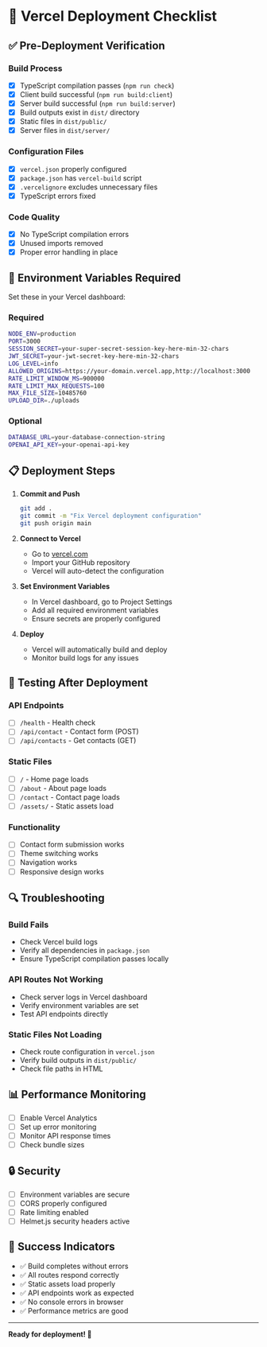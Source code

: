 # 🚀 Vercel Deployment Checklist

## ✅ Pre-Deployment Verification

### Build Process
- [x] TypeScript compilation passes (`npm run check`)
- [x] Client build successful (`npm run build:client`)
- [x] Server build successful (`npm run build:server`)
- [x] Build outputs exist in `dist/` directory
- [x] Static files in `dist/public/`
- [x] Server files in `dist/server/`

### Configuration Files
- [x] `vercel.json` properly configured
- [x] `package.json` has `vercel-build` script
- [x] `.vercelignore` excludes unnecessary files
- [x] TypeScript errors fixed

### Code Quality
- [x] No TypeScript compilation errors
- [x] Unused imports removed
- [x] Proper error handling in place

## 🔧 Environment Variables Required

Set these in your Vercel dashboard:

### Required
```bash
NODE_ENV=production
PORT=3000
SESSION_SECRET=your-super-secret-session-key-here-min-32-chars
JWT_SECRET=your-jwt-secret-key-here-min-32-chars
LOG_LEVEL=info
ALLOWED_ORIGINS=https://your-domain.vercel.app,http://localhost:3000
RATE_LIMIT_WINDOW_MS=900000
RATE_LIMIT_MAX_REQUESTS=100
MAX_FILE_SIZE=10485760
UPLOAD_DIR=./uploads
```

### Optional
```bash
DATABASE_URL=your-database-connection-string
OPENAI_API_KEY=your-openai-api-key
```

## 📋 Deployment Steps

1. **Commit and Push**
   ```bash
   git add .
   git commit -m "Fix Vercel deployment configuration"
   git push origin main
   ```

2. **Connect to Vercel**
   - Go to [vercel.com](https://vercel.com)
   - Import your GitHub repository
   - Vercel will auto-detect the configuration

3. **Set Environment Variables**
   - In Vercel dashboard, go to Project Settings
   - Add all required environment variables
   - Ensure secrets are properly configured

4. **Deploy**
   - Vercel will automatically build and deploy
   - Monitor build logs for any issues

## 🧪 Testing After Deployment

### API Endpoints
- [ ] `/health` - Health check
- [ ] `/api/contact` - Contact form (POST)
- [ ] `/api/contacts` - Get contacts (GET)

### Static Files
- [ ] `/` - Home page loads
- [ ] `/about` - About page loads
- [ ] `/contact` - Contact page loads
- [ ] `/assets/` - Static assets load

### Functionality
- [ ] Contact form submission works
- [ ] Theme switching works
- [ ] Navigation works
- [ ] Responsive design works

## 🔍 Troubleshooting

### Build Fails
- Check Vercel build logs
- Verify all dependencies in `package.json`
- Ensure TypeScript compilation passes locally

### API Routes Not Working
- Check server logs in Vercel dashboard
- Verify environment variables are set
- Test API endpoints directly

### Static Files Not Loading
- Check route configuration in `vercel.json`
- Verify build outputs in `dist/public/`
- Check file paths in HTML

## 📊 Performance Monitoring

- [ ] Enable Vercel Analytics
- [ ] Set up error monitoring
- [ ] Monitor API response times
- [ ] Check bundle sizes

## 🔒 Security

- [ ] Environment variables are secure
- [ ] CORS properly configured
- [ ] Rate limiting enabled
- [ ] Helmet.js security headers active

## 🎉 Success Indicators

- ✅ Build completes without errors
- ✅ All routes respond correctly
- ✅ Static assets load properly
- ✅ API endpoints work as expected
- ✅ No console errors in browser
- ✅ Performance metrics are good

---

**Ready for deployment! 🚀**
